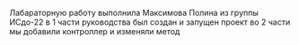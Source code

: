 Лабараторную работу выполнила Максимова Полина из группы ИСдо-22
в 1 части руководства был создан и запущен проект 
во 2 части мы добавили контроллер и изменяли метод

